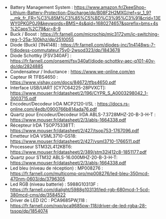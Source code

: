 * Battery Management System : https://www.amazon.fr/ZkeeShop-Lithium-Battery-Protection-Discharge/dp/B08F2H2MXG/ref=sr_1_9?__mk_fr_FR=%C3%85M%C3%85%C5%BD%C3%95%C3%91&crid=13EWY0PKGP0J9&keywords=BMS+4s&qid=1680274657&sprefix=bms+4s%2Caps%2C79&sr=8-9
* Buck / Boost : https://fr.farnell.com/microchip/mic3172ym/ic-switching-reg-1-25a-100khz/dp/2510055
* Diode (Buck) [1N4148] : https://fr.farnell.com/diodes-inc/1n4148ws-7-f/diodess-commutateur75v0-2wsod323/dp/1843678
* Diode Schottky [FSV340AF] : https://fr.farnell.com/onsemi/fsv340af/diode-schottky-aec-q101-40v-do/dp/2824885
* Condensateur / Inductance : https://www.we-online.com/en
* Capteur IR TFBS4650 : https://www.vishay.com/docs/84672/tfbs4650.pdf
* Interface USB/UART [CY7C64225-28PVXCT]: https://www.mouser.fr/datasheet/2/196/CYPR_S_A0003298042_1-3003715.pdf
* Encodeur/Decodeur IrDA MCP2120-I/SL : https://docs.rs-online.com/4edb/0900766b814ada76.pdf
* Quartz pour Encodeur/Decodeur IrDA ABLS-7.3728MHZ-20-B-3-H-T : https://www.mouser.fr/datasheet/2/3/abls-1664338.pdf
* Récepteur IrDA TSOP75338TT: https://www.mouser.fr/datasheet/2/427/tsop753-1767096.pdf
* Emetteur IrDA VSML3710-GS18: https://www.mouser.fr/datasheet/2/427/vsml3710-1766511.pdf
* Processeur STM32L412KBT6: https://www.mouser.fr/datasheet/2/389/stm32l412c8-1851177.pdf
* Quartz pour STM32 ABLS-16.000MHZ-20-B-3-H-T: https://www.mouser.fr/datasheet/2/3/abls-1664338.pdf
* Led bleu (niveau de réception) : MP008276 : https://fr.farnell.com/multicomp-pro/mp008276/led-bleu-350mcd-470nm-0603/dp/3796305
* Led RGB (niveau batterie) : 5988G10313F : https://fr.farnell.com/dialight/5988g10313f/led-rgb-680mcd-1-5cd-380mcd-cms/dp/3584522
* Driver de LED I2C : PCA9685PW,118 : https://fr.farnell.com/nxp/pca9685pw-118/driver-de-led-rgba-28-tssop/dp/1854074
